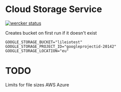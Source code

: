 # Cloud Storage Service
[![wercker status](https://app.wercker.com/status/85d5960d26ff2853e5d7dddcd8372e25/s/master "wercker status")](https://app.wercker.com/project/byKey/85d5960d26ff2853e5d7dddcd8372e25)

Creates bucket on first run if it doesn't exist

```
GOOGLE_STORAGE_BUCKET="lileiotest"
GOOGLE_STORAGE_PROJECT_ID="googleprojectid-20142"
GOOGLE_STORAGE_LOCATION="eu"
```

# TODO
Limits for file sizes
AWS
Azure
